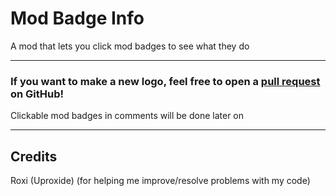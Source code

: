 # Mod Badge Info
A mod that lets you click mod badges to see what they do

----------

### If you want to make a new logo, feel free to open a [pull request](https://github.com/M336G/ModBadgeInfo/pulls) on GitHub!

Clickable mod badges in comments will be done later on

----------

## Credits
Roxi (Uproxide) (for helping me improve/resolve problems with my code)